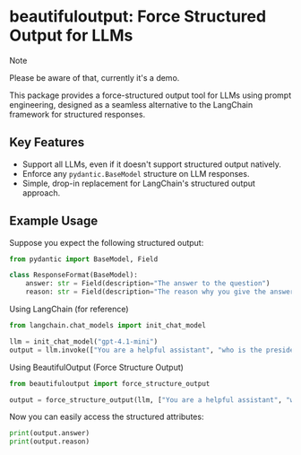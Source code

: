 # beautifuloutput: Force Structured Output for LLMs
>[!Note]
> Please be aware of that, currently it's a demo.

This package provides a force-structured output tool for LLMs using prompt engineering, designed as a seamless alternative to the LangChain framework for structured responses.


## Key Features

- Support all LLMs, even if it doesn't support structured output natively.
- Enforce any `pydantic.BaseModel` structure on LLM responses.
- Simple, drop-in replacement for LangChain's structured output approach.


## Example Usage

Suppose you expect the following structured output:  
```python
from pydantic import BaseModel, Field

class ResponseFormat(BaseModel):
    answer: str = Field(description="The answer to the question")
    reason: str = Field(description="The reason why you give the answer")
```

Using LangChain (for reference)
```python
from langchain.chat_models import init_chat_model

llm = init_chat_model("gpt-4.1-mini")
output = llm.invoke(["You are a helpful assistant", "who is the president of Korea?"])
```

Using BeautifulOutput (Force Structure Output)
```python
from beautifuloutput import force_structure_output

output = force_structure_output(llm, ["You are a helpful assistant", "who is the president of Korea?"], ResponseFormat)
```

Now you can easily access the structured attributes:
```python
print(output.answer)
print(output.reason)
```
